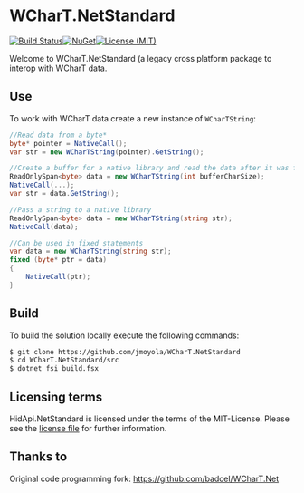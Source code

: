 # WCharT.NetStandard
[![Build Status](https://img.shields.io/github/actions/workflow/status/badcel/WCharT.Net/ci.yml?branch=main)](https://github.com/badcel/WCharT.Net/actions/workflows/ci.yml)[![NuGet](https://img.shields.io/nuget/v/WCharT.Net)](https://www.nuget.org/packages/WCharT.Net/)[![License (MIT)](https://img.shields.io/github/license/badcel/WCharT.Net)](https://github.com/badcel/WCharT.Net/blob/main/license.txt)

Welcome to WCharT.NetStandard (a legacy cross platform package to interop with WCharT data.

## Use
To work with WCharT data create a new instance of `WCharTString`:

```csharp
//Read data from a byte*
byte* pointer = NativeCall();
var str = new WCharTString(pointer).GetString();

//Create a buffer for a native library and read the data after it was filled
ReadOnlySpan<byte> data = new WCharTString(int bufferCharSize);
NativeCall(...);
var str = data.GetString();

//Pass a string to a native library
ReadOnlySpan<byte> data = new WCharTString(string str);
NativeCall(data);

//Can be used in fixed statements
var data = new WCharTString(string str);
fixed (byte* ptr = data)
{
    NativeCall(ptr);
}
```

## Build
To build the solution locally execute the following commands:

```sh
$ git clone https://github.com/jmoyola/WCharT.NetStandard
$ cd WCharT.NetStandard/src
$ dotnet fsi build.fsx
```

## Licensing terms
HidApi.NetStandard is licensed under the terms of the MIT-License. Please see the [license file][license] for further information.

[license]:https://github.com/jmoyola/WCharT.NetStandard/blob/main/license.txt

## Thanks to

Original code programming fork: https://github.com/badcel/WCharT.Net